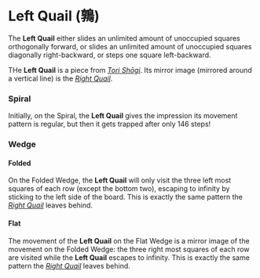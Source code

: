 # Left Quail (&#x9d89;)

The **Left Quail** either slides an unlimited amount of unoccupied squares 
orthogonally forward, or slides an unlimited amount of unoccupied squares
diagonally right-backward, or steps one square left-backward.

THe **Left Quail** is a piece from [*Tori Sh&#x14d;gi*](#wiki:Tori_Shogi).
Its mirror image (mirrored around a vertical line) is the
[*Right Quail*](right_quail.html).

### Spiral

Initially, on the Spiral, the **Left Quail** gives the impression its
movement pattern is regular, but then it gets trapped after only 146 steps!

### Wedge

#### Folded

On the Folded Wedge, the **Left Quail** will only visit the three
left most squares of each row (except the bottom two), escaping
to infinity by sticking to the left side of the board. This is
exactly the same pattern the [*Right Quail*](right_quail.html) leaves
behind.

#### Flat

The movement of the **Left Quail** on the Flat Wedge is a mirror
image of the movement on the Folded Wedge: the three right most
squares of each row are visited while the **Left Quail** escapes
to infinity. This is exactly the same pattern the
[*Right Quail*](right_quail.html) leaves behind.
